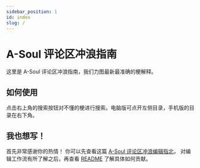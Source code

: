 ```yaml
---
sidebar_position: 1
id: index
slug: /
---
```


# A-Soul 评论区冲浪指南

这里是 A-Soul 评论区冲浪指南，我们力图最新最准确的梗解释。

## 如何使用

点击右上角的搜索按钮对不懂的梗进行搜索。电脑版可点开左侧目录，手机版的目录在右下角。

## 我也想写！

首先非常感谢你的热情！ 你可以先查看这篇 [A-Soul 评论区冲浪编辑指北](./A-Soul_Wiki_Edit_Guide.md)，
对编辑工作流有所了解之后，再查看 
[README](https://github.com/A-Soul-Guide/A-Soul-Surfing-Guide/blob/master/README.md)
了解具体如何贡献。

